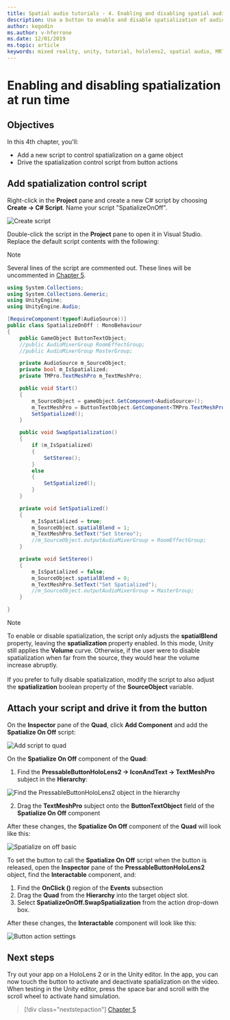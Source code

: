 ```yaml
---
title: Spatial audio tutorials - 4. Enabling and disabling spatial audio at run time
description: Use a button to enable and disable spatialization of audio at run time.
author: kegodin
ms.author: v-hferrone
ms.date: 12/01/2019
ms.topic: article
keywords: mixed reality, unity, tutorial, hololens2, spatial audio, MRTK, mixed reality toolkit, UWP, Windows 10, HRTF, head-related transfer function, reverb, Microsoft Spatializer
---
```


# Enabling and disabling spatialization at run time

## Objectives
In this 4th chapter, you'll:
* Add a new script to control spatialization on a game object
* Drive the spatialization control script from button actions

## Add spatialization control script
Right-click in the **Project** pane and create a new C# script by choosing **Create -> C# Script**. Name your script "SpatializeOnOff".

![Create script](images/spatial-audio/create-script.png)

Double-click the script in the **Project** pane to open it in Visual Studio. Replace the default script contents with the following:

> [!NOTE]
> Several lines of the script are commented out. These lines will be uncommented in [Chapter 5](unity-spatial-audio-ch5.md).

```c#
using System.Collections;
using System.Collections.Generic;
using UnityEngine;
using UnityEngine.Audio;

[RequireComponent(typeof(AudioSource))]
public class SpatializeOnOff : MonoBehaviour
{
    public GameObject ButtonTextObject;
    //public AudioMixerGroup RoomEffectGroup;
    //public AudioMixerGroup MasterGroup;

    private AudioSource m_SourceObject;
    private bool m_IsSpatialized;
    private TMPro.TextMeshPro m_TextMeshPro;

    public void Start()
    {
        m_SourceObject = gameObject.GetComponent<AudioSource>();
        m_TextMeshPro = ButtonTextObject.GetComponent<TMPro.TextMeshPro>();
        SetSpatialized();
    }

    public void SwapSpatialization()
    {
        if (m_IsSpatialized)
        {
            SetStereo();
        }
        else
        {
            SetSpatialized();
        }
    }

    private void SetSpatialized()
    {
        m_IsSpatialized = true;
        m_SourceObject.spatialBlend = 1;
        m_TextMeshPro.SetText("Set Stereo");
        //m_SourceObject.outputAudioMixerGroup = RoomEffectGroup;
    }

    private void SetStereo()
    {
        m_IsSpatialized = false;
        m_SourceObject.spatialBlend = 0;
        m_TextMeshPro.SetText("Set Spatialized");
        //m_SourceObject.outputAudioMixerGroup = MasterGroup;
    }

}
```

> [!NOTE]
> To enable or disable spatialization, the script only adjusts the **spatialBlend** property, leaving the **spatialization** property enabled. In this mode, Unity still applies the **Volume** curve. Otherwise, if the user were to disable spatialization when far from the source, they would hear the volume increase abruptly. <br> <br>
> If you prefer to fully disable spatialization, modify the script to also adjust the **spatialization** boolean property of the **SourceObject** variable.

## Attach your script and drive it from the button
On the **Inspector** pane of the **Quad**, click **Add Component** and add the **Spatialize On Off** script:

![Add script to quad](images/spatial-audio/add-script-to-quad.png)

On the **Spatialize On Off** component of the **Quad**:
1. Find the **PressableButtonHoloLens2 -> IconAndText -> TextMeshPro** subject in the **Hierarchy**:

![Find the PressableButtonHoloLens2 object in the hierarchy](images/spatial-audio/pressable-button-object.png)

2. Drag the **TextMeshPro** subject onto the **ButtonTextObject** field of the **Spatialize On Off** component

After these changes, the **Spatialize On Off** component of the **Quad** will look like this:

![Spatialize on off basic](images/spatial-audio/spatialize-on-off-basic.png)

To set the button to call the **Spatialize On Off** script when the button is released, open the **Inspector** pane of the **PressableButtonHoloLens2** object, find the **Interactable** component, and:
1. Find the **OnClick ()** region of the **Events** subsection
2. Drag the **Quad** from the **Hierarchy** into the target object slot.
3. Select **SpatializeOnOff.SwapSpatialization** from the action drop-down box.

After these changes, the **Interactable** component will look like this:

![Button action settings](images/spatial-audio/button-action-settings.png)

## Next steps
Try out your app on a HoloLens 2 or in the Unity editor. In the app, you can now touch the button to activate and deactivate spatialization on the video. When testing in the Unity editor, press the space bar and scroll with the scroll wheel to activate hand simulation. 

> [!div class="nextstepaction"]
> [Chapter 5](unity-spatial-audio-ch5.md) 

